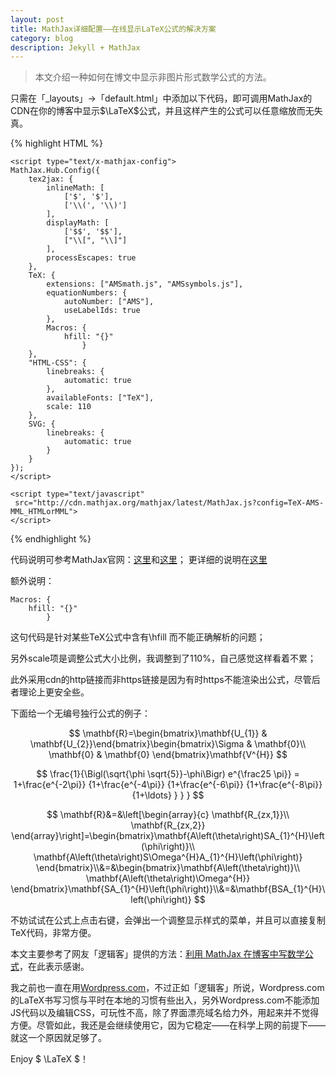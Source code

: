 ```yaml
---
layout: post
title: MathJax详细配置——在线显示LaTeX公式的解决方案
category: blog
description: Jekyll + MathJax
---
```


> 本文介绍一种如何在博文中显示非图片形式数学公式的方法。

只需在「_layouts」->「default.html」中添加以下代码，即可调用MathJax的CDN在你的博客中显示$\LaTeX$公式，并且这样产生的公式可以任意缩放而无失真。

{% highlight HTML %}
		
	<script type="text/x-mathjax-config">
    MathJax.Hub.Config({
        tex2jax: {
            inlineMath: [
                ['$', '$'],
                ['\\(', '\\)']
            ],
            displayMath: [
                ['$$', '$$'],
                ["\\[", "\\]"]
            ],
            processEscapes: true
        },
        TeX: {
            extensions: ["AMSmath.js", "AMSsymbols.js"],
            equationNumbers: {
                autoNumber: ["AMS"],
                useLabelIds: true
            },
            Macros: {
                hfill: "{}"
					}
        },
        "HTML-CSS": {
            linebreaks: {
                automatic: true
            },
            availableFonts: ["TeX"],
            scale: 110
        },
        SVG: {
            linebreaks: {
                automatic: true
            }
        }
    });
	</script>
	
	<script type="text/javascript"
	 src="http://cdn.mathjax.org/mathjax/latest/MathJax.js?config=TeX-AMS-MML_HTMLorMML">
	</script>		

{% endhighlight %}

代码说明可参考MathJax官网：[这里](http://docs.mathjax.org/en/latest/start.html#mathjax-cdn)和[这里](http://docs.mathjax.org/en/latest/configuration.html#loading)；
更详细的说明在[这里](http://docs.mathjax.org/en/latest/tex.html#tex-support)

额外说明：

	Macros: {
		hfill: "{}"
			}
	
这句代码是针对某些TeX公式中含有\hfill 而不能正确解析的问题；

另外scale项是调整公式大小比例，我调整到了110%，自己感觉这样看着不累；

此外采用cdn的http链接而非https链接是因为有时https不能渲染出公式，尽管后者理论上更安全些。

下面给一个无编号独行公式的例子：

$$ \mathbf{R}=\begin{bmatrix}\mathbf{U_{1}} & \mathbf{U_{2}}\end{bmatrix}\begin{bmatrix}\Sigma & \mathbf{0}\\
\mathbf{0} & \mathbf{0}
\end{bmatrix}\mathbf{V^{H}} $$

$$ \frac{1}{\Bigl(\sqrt{\phi \sqrt{5}}-\phi\Bigr) e^{\frac25 \pi}} =
1+\frac{e^{-2\pi}} {1+\frac{e^{-4\pi}} {1+\frac{e^{-6\pi}}
{1+\frac{e^{-8\pi}} {1+\ldots} } } } $$

$$ \mathbf{R}&=&\left[\begin{array}{c}
\mathbf{R_{zx,1}}\\
\mathbf{R_{zx,2}}
\end{array}\right]=\begin{bmatrix}\mathbf{A\left(\theta\right)SA_{1}^{H}\left(\phi\right)}\\
\mathbf{A\left(\theta\right)S\Omega^{H}A_{1}^{H}\left(\phi\right)}
\end{bmatrix}\\&=&\begin{bmatrix}\mathbf{A\left(\theta\right)}\\
\mathbf{A\left(\theta\right)\Omega^{H}}
\end{bmatrix}\mathbf{SA_{1}^{H}\left(\phi\right)}\\&=&\mathbf{BSA_{1}^{H}\left(\phi\right)} $$

不妨试试在公式上点击右键，会弹出一个调整显示样式的菜单，并且可以直接复制TeX代码，非常方便。 


本文主要参考了网友「逻辑客」提供的方法：[利用 MathJax 在博客中写数学公式](http://logicer.blogspot.com/2012/08/latex-wordpress.html)，在此表示感谢。 

我之前也一直在用[Wordpress.com](http://andnot.wordpress.com/)，不过正如「逻辑客」所说，Wordpress.com的LaTeX书写习惯与平时在本地的习惯有些出入，另外Wordpress.com不能添加JS代码以及编辑CSS，可玩性不高，除了界面漂亮域名给力外，用起来并不觉得方便。尽管如此，我还是会继续使用它，因为它稳定——在科学上网的前提下——就这一个原因就足够了。

Enjoy $ \LaTeX $！
